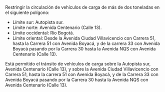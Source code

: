Restringir la circulación de vehículos de carga de más de dos toneladas en el siguiente polígono:

- Límite sur: Autopista sur.
- Límite norte: Avenida Centenario (Calle 13).
- Límite occidental: Río Bogotá.
- Límite oriental: Desde la Avenida Ciudad Villavicencio con Carrera 51, hasta la Carrera 51 con Avenida Boyacá, y de la carrera 33 con Avenida Boyacá pasando por la Carrera 30 hasta la Avenida NQS con Avenida Centenario (Calle 13).

Está permitido el tránsito de vehículos de carga sobre la Autopista sur, Avenida Centenario (Calle 13), y sobre la Avenida Ciudad Villavicencio con Carrera 51, hasta la carrera 51 con Avenida Boyacá, y de la Carrera 33 con Avenida Boyacá pasando por la Carrera 30 hasta la Avenida NQS con Avenida Centenario (Calle 13).
